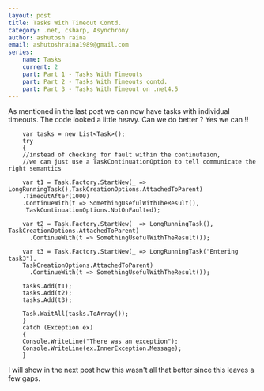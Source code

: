 ```yaml
---
layout: post
title: Tasks With Timeout Contd.
category: .net, csharp, Asynchrony
author: ashutosh raina
email: ashutoshraina1989@gmail.com
series:
	name: Tasks
	current: 2
	part: Part 1 - Tasks With Timeouts
    part: Part 2 - Tasks With Timeouts contd.
    part: Part 3 - Tasks With Timeout on .net4.5
---
```


As mentioned in the last post we can now have tasks with individual timeouts. The code looked a little heavy. Can we do better ? Yes we can !!


		var tasks = new List<Task>();
		try
		{
		//instead of checking for fault within the continutaion, 
		//we can just use a TaskContinuationOption to tell communicate the right semantics
		
		var t1 = Task.Factory.StartNew(_ => LongRunningTask(),TaskCreationOptions.AttachedToParent)
		.TimeoutAfter(1000)
		.ContinueWith(t => SomethingUsefulWithTheResult(), 
		 TaskContinuationOptions.NotOnFaulted);
		
		var t2 = Task.Factory.StartNew(_ => LongRunningTask(), TaskCreationOptions.AttachedToParent)
		  .ContinueWith(t => SomethingUsefulWithTheResult());
		
		var t3 = Task.Factory.StartNew(_ => LongRunningTask("Entering task3"),
		TaskCreationOptions.AttachedToParent)
		  .ContinueWith(t => SomethingUsefulWithTheResult());
		
		tasks.Add(t1);
		tasks.Add(t2);
		tasks.Add(t3);
		
		Task.WaitAll(tasks.ToArray());
		}
		catch (Exception ex)
		{
		Console.WriteLine("There was an exception");
		Console.WriteLine(ex.InnerException.Message);   
		}

I will show in the next post how this wasn't all that better since this leaves a few gaps.